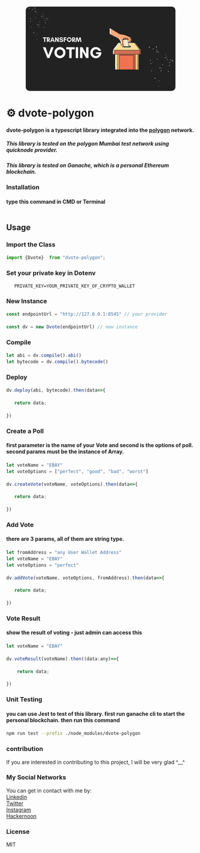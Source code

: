 <p style="text-align: center;">
  <img style="border-radius:10px;" src="asset/header/header.png" width="400px" alt="header.png">
</p>

# ⚙️ dvote-polygon

#### dvote-polygon is a typescript library integrated into the [polygon](https://polygon.technology/) network.

##### This library is tested on the polygon Mumbai test network using quicknode provider.
##### This library is tested on Ganache, which is a personal Ethereum blockchain.


### Installation
#### type this command in CMD or Terminal
```bash

```

## Usage
### Import the Class
```js
import {Dvote}  from "dvote-polygon";
```

### Set your private key in Dotenv
```env
   PRIVATE_KEY=YOUR_PRIVATE_KEY_OF_CRYPTO_WALLET
```

### New Instance
```js
const endpointUrl = "http://127.0.0.1:8545" // your provider

const dv = new Dvote(endpointUrl) // new instance
```

### Compile
```js
let abi = dv.compile().abi()
let bytecode = dv.compile().bytecode()
```

### Deploy 
```js
dv.deploy(abi, bytecode).then(data=>{

   return data;

})
```

### Create a Poll
#### first parameter is the name of your Vote and second is the options of poll. second params must be the instance of Array.
```js
let voteName = "EBAY"
let voteOptions = ["perfect", "good", "bad", "worst"]

dv.createVote(voteName, voteOptions).then(data=>{

   return data;

})
```

### Add Vote
#### there are 3 params, all of them are string type.
```js
let fromAddress = "any User Wallet Address"
let voteName = "EBAY"
let voteOptions = "perfect"

dv.addVote(voteName, voteOptions, fromAddress).then(data=>{

   return data;
    
})
```

### Vote Result
#### show the result of voting - just admin can access this
```js
let voteName = "EBAY"

dv.voteResult(voteName).then((data:any)=>{

    return data;

})
```

### Unit Testing
#### you can use Jest to test of this library. first run ganache cli to start the personal blockchain. then run this command
```bash
npm run test --prefix ./node_modules/dvote-polygon
```

### contribution
If you are interested in contributing to this project, I will be very glad ^__^

### My Social Networks
You can get in contact with me by:
<br>
[Linkedin](https://www.linkedin.com/in/xmrrabbitx/)
<br>
[Twitter](https://twitter.com/xmrrabbittx)
<br>
[Instagram](https://www.instagram.com/xmrrabbitx)
<br>
[Hackernoon](https://hackernoon.com/@xmrrabbitx)

### License
MIT

